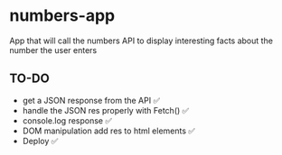 # numbers-app
App that will call the numbers API to display interesting facts about the number the user enters 



## TO-DO 
 * get a JSON response from the API ✅ 
 * handle the JSON res properly with Fetch() ✅
 * console.log response ✅
 * DOM manipulation add res to  html elements ✅ 
 * Deploy ✅
